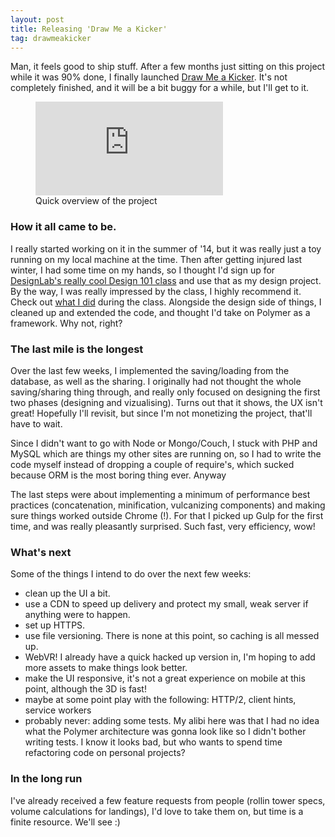 ```yaml
---
layout: post
title: Releasing 'Draw Me a Kicker'
tag: drawmeakicker
---
```


Man, it feels good to ship stuff. After a few months just sitting on this project while it was 90% done, I finally launched [Draw Me a Kicker](http://drawmeakicker.com/). It's not completely finished, and it will be a bit buggy for a while, but I'll get to it. 

<figure class="content-youtube fourbythree">
	<iframe src="http://www.youtube.com/embed/mbBs5oQdYyQ" frameborder="0" allowfullscreen></iframe>
	<figcaption>Quick overview of the project</figcaption>
</figure>

### How it all came to be.
I really started working on it in the summer of '14, but it was really just a toy running on my local machine at the time. Then after getting injured last winter, I had some time on my hands, so I thought I'd sign up for [DesignLab's really cool Design 101 class](http://trydesignlab.com/web-design-course/) and use that as my design project. By the way, I was really impressed by the class, I highly recommend it. Check out [what I did](http://trydesignlab.com/certificates/design-101/mika/) during the class. Alongside the design side of things, I cleaned up and extended the code, and thought I'd take on Polymer as a framework. Why not, right?

### The last mile is the longest

Over the last few weeks, I implemented the saving/loading from the database, as well as the sharing. I originally had not thought the whole saving/sharing thing through, and really only focused on designing the first two phases (designing and vizualising). Turns out that it shows, the UX isn't great! Hopefully I'll revisit, but since I'm not monetizing the project, that'll have to wait.

Since I didn't want to go with Node or Mongo/Couch, I stuck with PHP and MySQL which are things my other sites are running on, so I had to write the code myself instead of dropping a couple of require's, which sucked because ORM is the most boring thing ever. Anyway

The last steps were about implementing a minimum of performance best practices (concatenation, minification, vulcanizing components) and making sure things worked outside Chrome (!). For that I picked up Gulp for the first time, and was really pleasantly surprised. Such fast, very efficiency, wow!

### What's next

Some of the things I intend to do over the next few weeks:

- clean up the UI a bit.
- use a CDN to speed up delivery and protect my small, weak server if anything were to happen.
- set up HTTPS.
- use file versioning. There is none at this point, so caching is all messed up.
- WebVR! I already have a quick hacked up version in, I'm hoping to add more assets to make things look better.
- make the UI responsive, it's not a great experience on mobile at this point, although the 3D is fast!
- maybe at some point play with the following: HTTP/2, client hints, service workers
- probably never: adding some tests. My alibi here was that I had no idea what the Polymer architecture was gonna look like so I didn't bother writing tests. I know it looks bad, but who wants to spend time refactoring code on personal projects?

### In the long run
I've already received a few feature requests from people (rollin tower specs, volume calculations for landings), I'd love to take them on, but time is a finite resource. We'll see :)
